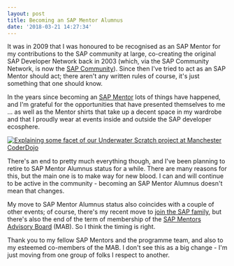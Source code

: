 ```yaml
---
layout: post
title: Becoming an SAP Mentor Alumnus
date: '2018-03-21 14:27:34'
---
```


It was in 2009 that I was honoured to be recognised as an SAP Mentor for my contributions to the SAP community at large, co-creating the original SAP Developer Network back in 2003 (which, via the SAP Community Network, is now the [SAP Community](https://www.sap.com/community.html)). Since then I've tried to act as an SAP Mentor should act; there aren't any written rules of course, it's just something that one should know. 

In the years since becoming an [SAP Mentor](https://www.sap.com/uk/community/about/mentors-program.html) lots of things have happened, and I'm grateful for the opportunities that have presented themselves to me ... as well as the Mentor shirts that take up a decent space in my wardrobe and that I proudly wear at events inside and outside the SAP developer ecosphere.

[![Explaining some facet of our Underwater Scratch project at Manchester CoderDojo](/qmacro/blog/content/images/2018/03/scratch.jpg)](http://mcrcoderdojo.org.uk/underwater-scratch/)

There's an end to pretty much everything though, and I've been planning to retire to SAP Mentor Alumnus status for a while. There are many reasons for this, but the main one is to make way for new blood. I can and will continue to be active in the community - becoming an SAP Mentor Alumnus doesn't mean that changes. 

My move to SAP Mentor Alumnus status also coincides with a couple of other events; of course, there's my recent move to [join the SAP family](http://pipetree.com/qmacro/blog/2018/01/17/coming-home/), but there's also the end of the term of membership of the [SAP Mentors Advisory Board](https://blogs.sap.com/2016/03/08/introducing-the-new-sap-mentors-advisory-board-2016-2018/) (MAB). So I think the timing is right. 

Thank you to my fellow SAP Mentors and the programme team, and also to my esteemed co-members of the MAB. I don't see this as a big change - I'm just moving from one group of folks I respect to another. 
